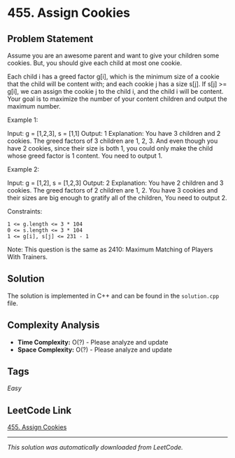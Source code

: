 # 455. Assign Cookies

## Problem Statement

Assume you are an awesome parent and want to give your children some cookies. But, you should give each child at most one cookie.

Each child i has a greed factor g[i], which is the minimum size of a cookie that the child will be content with; and each cookie j has a size s[j]. If s[j] >= g[i], we can assign the cookie j to the child i, and the child i will be content. Your goal is to maximize the number of your content children and output the maximum number.

Example 1:

Input: g = [1,2,3], s = [1,1]
Output: 1
Explanation: You have 3 children and 2 cookies. The greed factors of 3 children are 1, 2, 3. 
And even though you have 2 cookies, since their size is both 1, you could only make the child whose greed factor is 1 content.
You need to output 1.

Example 2:

Input: g = [1,2], s = [1,2,3]
Output: 2
Explanation: You have 2 children and 3 cookies. The greed factors of 2 children are 1, 2. 
You have 3 cookies and their sizes are big enough to gratify all of the children, 
You need to output 2.

Constraints:

	1 <= g.length <= 3 * 104
	0 <= s.length <= 3 * 104
	1 <= g[i], s[j] <= 231 - 1

Note: This question is the same as  2410: Maximum Matching of Players With Trainers.

## Solution

The solution is implemented in C++ and can be found in the `solution.cpp` file.

## Complexity Analysis

- **Time Complexity:** O(?) - Please analyze and update
- **Space Complexity:** O(?) - Please analyze and update

## Tags

*Easy*

## LeetCode Link

[455. Assign Cookies](https://leetcode.com/problems/assign-cookies/)

---

*This solution was automatically downloaded from LeetCode.*
